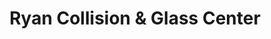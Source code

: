 ---
title: "Ryan Collision & Glass Center"
url: /buffalo/ryan-collision-und-glass-center/
shop: Autowerkstatt
---